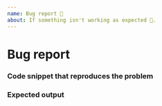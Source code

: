 ```yaml
---
name: Bug report 🐛
about: If something isn't working as expected 🤔.
---
```


# Bug report

<!-- Before reporting an issue please check that you are using the latest PHPStan version! -->

<!-- Please describe your problem here. -->

### Code snippet that reproduces the problem

<!-- Try to reproduce the issue you are facing using https://phpstan.org/ and post the unique URL here -->

### Expected output

<!-- Was the issue reported incorrectly? Or should PHPStan detect an issue with the code but doesn't? -->
